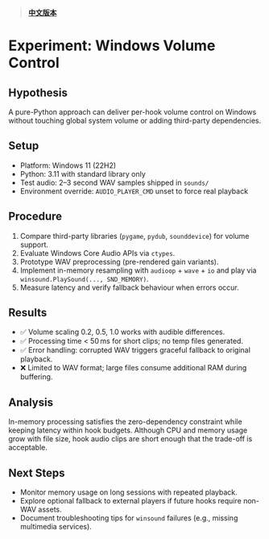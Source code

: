 > **[中文版本](./windows-volume-control_zh-TW.md)**

# Experiment: Windows Volume Control

## Hypothesis
A pure-Python approach can deliver per-hook volume control on Windows without touching global system volume or adding third-party dependencies.

## Setup
- Platform: Windows 11 (22H2)
- Python: 3.11 with standard library only
- Test audio: 2–3 second WAV samples shipped in `sounds/`
- Environment override: `AUDIO_PLAYER_CMD` unset to force real playback

## Procedure
1. Compare third-party libraries (`pygame`, `pydub`, `sounddevice`) for volume support.
2. Evaluate Windows Core Audio APIs via `ctypes`.
3. Prototype WAV preprocessing (pre-rendered gain variants).
4. Implement in-memory resampling with `audioop` + `wave` + `io` and play via `winsound.PlaySound(..., SND_MEMORY)`.
5. Measure latency and verify fallback behaviour when errors occur.

## Results
- ✅ Volume scaling 0.2, 0.5, 1.0 works with audible differences.
- ✅ Processing time < 50 ms for short clips; no temp files generated.
- ✅ Error handling: corrupted WAV triggers graceful fallback to original playback.
- ❌ Limited to WAV format; large files consume additional RAM during buffering.

## Analysis
In-memory processing satisfies the zero-dependency constraint while keeping latency within hook budgets. Although CPU and memory usage grow with file size, hook audio clips are short enough that the trade-off is acceptable.

## Next Steps
- Monitor memory usage on long sessions with repeated playback.
- Explore optional fallback to external players if future hooks require non-WAV assets.
- Document troubleshooting tips for `winsound` failures (e.g., missing multimedia services).
